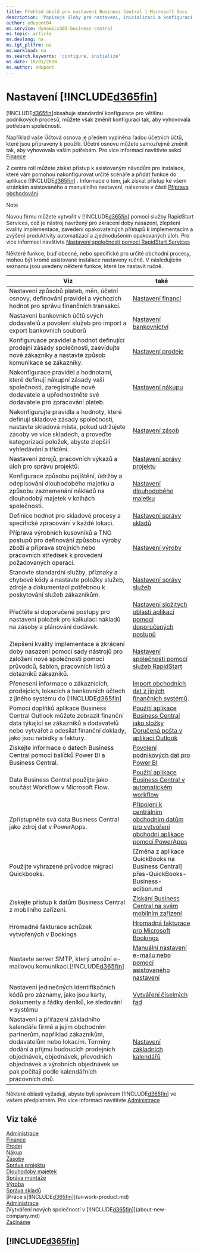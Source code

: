 ```yaml
---
title: Přehled úkolů pro nastavení Business Central | Microsoft Docs
description: 'Popisuje úlohy pro nastavení, inicializaci a konfiguraci aplikace Business Central tak, aby vyhovovala vašim potřebám.'
author: edupont04
ms.service: dynamics365-business-central
ms.topic: article
ms.devlang: na
ms.tgt_pltfrm: na
ms.workload: na
ms.search.keywords: 'configure, initialize'
ms.date: 10/01/2018
ms.author: edupont
---
```

# <a name="setting-up-included365finincludesd365fin_mdmd"></a>Nastavení <x0 />[!INCLUDE[d365fin](includes/d365fin_md.md)]
[!INCLUDE[d365fin](includes/d365fin_md.md)]obsahuje standardní konfigurace pro většinu podnikových procesů, můžete však změnit konfiguraci tak, aby vyhovovala potřebám společnosti.

Například vaše Účtová osnova je předem vyplněna řadou účetních účtů, které jsou připraveny k použití. Účetní osnovu můžete samozřejmě změnit tak, aby vyhovovala vašim potřebám. Pro více informací navštivte sekci [Finance](finance.md)

Z centra rolí můžete získat přístup k asistovaným návodům pro instalace, které vám pomohou nakonfigurovat určité scénáře a přidat funkce do aplikace [!INCLUDE[d365fin](includes/d365fin_md.md)] . Informace o tom, jak získat přístup ke všem stránkám asistovaného a manuálního nastavení, naleznete v části [Příprava obchodování](ui-get-ready-business.md).

> [!NOTE]
> Novou firmu můžete vytvořit v [!INCLUDE[d365fin](includes/d365fin_md.md)] pomocí služby RapidStart Services, což je nástroj navržený pro zkrácení doby nasazení, zlepšení kvality implementace, zavedení opakovatelných přístupů k implementacím a zvýšení produktivity automatizací a zjednodušením opakovaných úloh. Pro více informací navštivte [Nastavení společnosti pomocí RapidStart Services](admin-set-up-a-company-with-rapidstart.md)

Některé funkce, buď obecné, nebo specifické pro určité obchodní procesy, mohou být kromě asistované instalace nastaveny ručně. V následujícím seznamu jsou uvedeny některé funkce, které lze nastavit ručně.

| Viz | také |
| --- | --- |
| Nastavení způsobů plateb, měn, účetní osnovy, definování pravidel a výchozích hodnot pro správu finančních transakcí. |[Nastavení financí](finance-setup-finance.md) |
| Nastavení bankovních účtů svých dodavatelů a povolení služeb pro import a export bankovních souborů |[Nastavení bankovnictví](bank-setup-banking.md) |
| Konfiguruace pravidel a hodnot definující prodejní zásady společnosti, zaevidujte nové zákazníky a nastavte způsob komunikace se zákazníky. |[Nastavení prodeje](sales-setup-sales.md) |
| Nakonfigurace pravidel a hodnotami, které definují nákupní zásady vaší společnosti, zaregistrujte nové dodavatele a upřednostněte své dodavatele pro zpracování plateb. |[Nastavení nákupu](purchasing-setup-purchasing.md) |
| Nakonfigurujte pravidla a hodnoty, které definují skladové zásady společnosti, nastavte skladová místa, pokud udržujete zásoby ve více skladech, a proveďte kategorizaci položek, abyste zlepšili vyhledávání a třídění. |[Nastavení zásob](inventory-setup-inventory.md) |
| Nastavení zdrojů, pracovních výkazů a úloh pro správu projektů. |[Nastavení správy projektu](projects-setup-projects.md) |
| Konfigurace způsobu pojištění, údržby a odepisování dlouhodobého majetku a způsobu zaznamenání nákladů na dlouhodobý majetek v knihách společnosti. |[Nastavení dlouhodobého majetku](fa-setup.md) |
|Definice hodnot pro skladové procesy a specifické zpracování v každé lokaci.|[Nastavení správy skladů](warehouse-setup-warehouse.md)|
|Příprava výrobních kusovníků a TNG postupů pro definování způsobu výroby zboží a příprava strojních nebo pracovních středisek k provedení požadovaných operací.|[Nastavení výroby](production-configure-production-processes.md)|
|Stanovte standardní služby, příznaky a chybové kódy a nastavte položky služeb, zdroje a dokumentaci potřebnou k poskytování služeb zákazníkům.|[Nastavení správy služeb](service-setup-service.md)|
|Přečtěte si doporučené postupy pro nastavení položek pro kalkulaci nákladů na zásoby a plánování dodávek.|[Nastavení složitých oblastí aplikací pomocí doporučených postupů](set-up-complex-application-areas-using-best-practices.md)|
|Zlepšení kvality implementace a zkrácení doby nasazení pomocí sady nástrojů pro založení nové společnosti pomocí průvodců, šablon, pracovních listů a dotazníků zákazníků.|[Nastavení společnosti pomocí služeb RapidStart](admin-set-up-a-company-with-rapidstart.md)|
|Přenesení informace o zákaznících, prodejcích, lokacích a bankovních účtech z jiného systému do <x0 />[!INCLUDE[d365fin](includes/d365fin_md.md)]|[Import obchodních dat z jiných finančních systémů](across-import-data-configuration-packages.md).|
|Pomocí doplňků aplikace Business Central Outlook můžete zobrazit finanční data týkající se zákazníků a dodavatelů nebo vytvářet a odesílat finanční doklady, jako jsou nabídky a faktury.|[Použití aplikace Business Central jako složky Doručená pošta v aplikaci Outlook](admin-outlook.md)|
|Získejte informace o datech Business Central pomocí balíčků Power BI a Business Central.|[Povolení podnikových dat pro Power BI](admin-powerbi.md)|
|Data Business Central použijte jako součást Workflow v Microsoft Flow.|[Použití aplikace Business Central v automatickém workflow](across-how-use-financials-data-source-flow.md)|
|Zpřístupněte svá data Business Central jako zdroj dat v PowerApps.|[Připojení k centrálním obchodním datům pro vytvoření obchodní aplikace pomocí PowerApps](across-how-use-financials-data-source-powerapps.md)|
|Použijte vyhrazené průvodce migrací Quickbooks.|[Změna z aplikace QuickBooks na Business Central] přes-QuickBooks-Business-edition.md|
|Získejte přístup k datům Business Central z mobilního zařízení.|[Získání Business Central na svém mobilním zařízení](install-mobile-app.md)|
|Hromadné fakturace schůzek vytvořených v Bookings|[Hromadná fakturace pro Microsoft Bookings](finance-bookings.md)|
|Nastavte server SMTP, který umožní e-mailovou komunikaci.<x0/>[!INCLUDE[d365fin](includes/d365fin_md.md)]| [Manuální nastavení e-mailu nebo pomocí asistovaného nastavení](admin-how-setup-email.md)|
| Nastavení jedinečných identifikačních kódů pro záznamy, jako jsou karty, dokumenty a řádky deníků, ke sledování v systému |[Vytváření číselných řad](ui-create-number-series.md) |
|Nastavení a přiřazení základního kalendáře firmě a jejím obchodním partnerům, například zákazníkům, dodavatelům nebo lokacím. Termíny dodání a příjmu budoucích prodejních objednávek, objednávek, převodních objednávek a výrobních objednávek se pak počítají podle kalendářních pracovních dnů.|[Nastavení základních kalendářů](across-how-to-assign-base-calendars.md)|  

Některé oblasti vyžadují, abyste byli správcem [!INCLUDE[d365fin](includes/d365fin_md.md)]  ve vašem předplatném. Pro více informací navštivte [Administrace](admin-setup-and-administration.md)  

## <a name="see-also"></a>Viz také
[Administrace](admin-setup-and-administration.md)  
[Finance](finance.md)  
[Prodej](sales-manage-sales.md)  
[Nákup](purchasing-manage-purchasing.md)  
[Zásoby](inventory-manage-inventory.md)<x1/>    
[Správa projektu](projects-manage-projects.md)  
[Dlouhodobý majetek](fa-manage.md)     
[Správa montáže](assembly-assemble-items.md)  
[Výroba](production-manage-manufacturing.md)  
[Správa skladů](warehouse-manage-warehouse.md)  
[Práce s[!INCLUDE[d365fin](includes/d365fin_md.md)]](ui-work-product.md)  
[Administrace](admin-setup-and-administration.md)  
[Vytváření nových společností v [!INCLUDE[d365fin](includes/d365fin_md.md)]](about-new-company.md)  
[Začínáme](product-get-started.md)  

## [!INCLUDE[d365fin](includes/free_trial_md.md)]  
